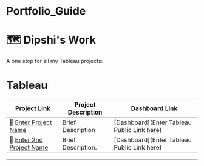 # Portfolio_Guide



# 🗺 Dipshi's Work

A one stop for all my Tableau projects:


# Tableau

| Project Link | Project Description | Dashboard Link |
|---|---|---|
| 🦄 [Enter Project Name](https://github.com/Project_Repo_Link) | Brief Description  | [Dashboard](Enter Tableau Public Link here) |
| 🦠 [Enter 2nd Project Name](https://github.com/Project_Repo_Link) | Brief Description. | [Dashboard](Enter Tableau Public Link here) |

***

